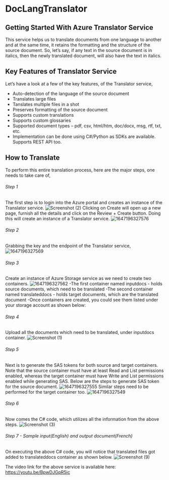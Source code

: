 # DocLangTranslator

## Getting Started With Azure Translator Service

This service helps us to translate documents from one language to another and at the same time, it retains the formatting and the structure of the source document. So, let’s say, if any text in the source document is in italics, then the newly translated document, will also have the text in italics.

## Key Features of Translator Service

Let’s have a look at a few of the key features, of the Translator service,

- Auto-detection of the language of the source document
- Translates large files
- Tanslates multiple files in a shot
- Preserves formatting of the source document
- Supports custom translations
- Supports custom glossaries
- Supported document types – pdf, csv, html/htm, doc/docx, msg, rtf, txt, etc.
- Implementation can be done using C#/Python as SDKs are available. Supports REST API too.

## How to Translate 

To perform this entire translation process, here are the major steps, one needs to take care of,

###### Step 1

The first step is to login into the Azure portal and creates an instance of the Translator service.
![Screenshot (2)](https://user-images.githubusercontent.com/73302381/158076385-329ca9ef-2bcf-4336-a842-2afeb6c0e993.png)
Clicking on Create will open up a new page, furnish all the details and click on the Review + Create button. Doing this will create an instance of a Translator service.
![1647196327576](https://user-images.githubusercontent.com/73302381/158074436-d3b6c30a-bf57-461a-9577-eeb5b9565283.jpg)

###### Step 2

Grabbing the key and the endpoint of the Translator service,
![1647196327569](https://user-images.githubusercontent.com/73302381/158074461-d5bffea0-2ceb-4c06-abd5-c7b54e401825.jpg)

###### Step 3

Create an instance of Azure Storage service as we need to create two containers.
![1647196327562](https://user-images.githubusercontent.com/73302381/158074510-15578501-70a8-4560-a0f5-b1c98ffee115.jpg)
-The first container named inputdocs - holds source documents, which need to be translated
-The second container named translateddocs - holds target documents, which are the translated document
-Once containers are created, you could see them listed under your storage account as shown below:

###### Step 4

Upload all the documents which need to be translated, under inputdocs container.
![Screenshot (1)](https://user-images.githubusercontent.com/73302381/158076372-38211f97-de63-4323-8681-50b509231ed9.png)

###### Step 5

Next is to generate the SAS tokens for both source and target containers. Note that the source container must have at least Read and List permissions enabled, whereas the target container must have Write and List permissions enabled while generating SAS. Below are the steps to generate SAS token for the source document.
![1647196327555](https://user-images.githubusercontent.com/73302381/158074549-f5c65af1-9182-44a9-b025-f0ab8184f0bb.jpg)
Similar steps need to be performed for the target container too.
![1647196327549](https://user-images.githubusercontent.com/73302381/158074601-a2a80e0d-6ea6-401d-8857-0d10ac52d182.jpg)

###### Step 6

Now comes the C# code, which utilizes all the information from the above steps.
![Screenshot (3)](https://user-images.githubusercontent.com/73302381/158076457-ee3018f2-c1a6-4cfb-8378-6bfa9fe573b2.png)

###### Step 7 - Sample input(English) and output document(French)

On executing the above C# code, you will notice that translated files got added to translateddocs container as shown below.
![Screenshot (9)](https://user-images.githubusercontent.com/73302381/159168062-4f2199e2-d6e1-4976-a360-73ccabedec23.png)

The video link for the above service is available here:
https://youtu.be/BpwDJGpR5ic
